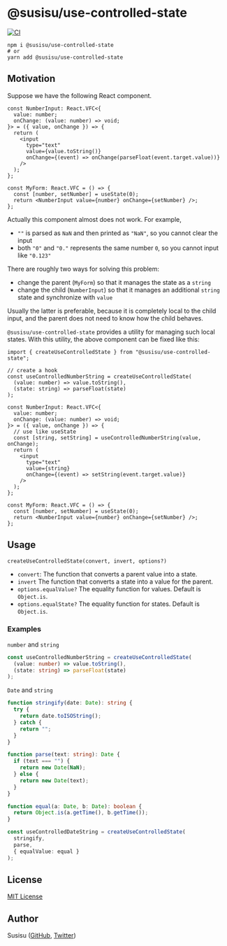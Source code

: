 # @susisu/use-controlled-state

[![CI](https://github.com/susisu/use-controlled-state/workflows/CI/badge.svg)](https://github.com/susisu/use-controlled-state/actions?query=workflow%3ACI)

``` shell
npm i @susisu/use-controlled-state
# or
yarn add @susisu/use-controlled-state
```

## Motivation
Suppose we have the following React component.

``` tsx
const NumberInput: React.VFC<{
  value: number;
  onChange: (value: number) => void;
}> = ({ value, onChange }) => {
  return (
    <input
      type="text"
      value={value.toString()}
      onChange={(event) => onChange(parseFloat(event.target.value))}
    />
  );
};

const MyForm: React.VFC = () => {
  const [number, setNumber] = useState(0);
  return <NumberInput value={number} onChange={setNumber} />;
};
```

Actually this component almost does not work. For example,

- `""` is parsed as `NaN` and then printed as `"NaN"`, so you cannot clear the input
- both `"0"` and `"0."` represents the same number `0`, so you cannot input like `"0.123"`

There are roughly two ways for solving this problem:

- change the parent (`MyForm`) so that it manages the state as a `string`
- change the child (`NumberInput`) so that it manages an additional `string` state and synchronize with `value`

Usually the latter is preferable, because it is completely local to the child input, and the parent does not need to know how the child behaves.

`@susisu/use-controlled-state` provides a utility for managing such local states. With this utility, the above component can be fixed like this:

``` tsx
import { createUseControlledState } from "@susisu/use-controlled-state";

// create a hook
const useControlledNumberString = createUseControlledState(
  (value: number) => value.toString(),
  (state: string) => parseFloat(state)
);

const NumberInput: React.VFC<{
  value: number;
  onChange: (value: number) => void;
}> = ({ value, onChange }) => {
  // use like useState
  const [string, setString] = useControlledNumberString(value, onChange);
  return (
    <input
      type="text"
      value={string}
      onChange={(event) => setString(event.target.value)}
    />
  );
};

const MyForm: React.VFC = () => {
  const [number, setNumber] = useState(0);
  return <NumberInput value={number} onChange={setNumber} />;
};
```

## Usage
`createUseControlledState(convert, invert, options?)`

- `convert`: The function that converts a parent value into a state.
- `invert` The function that converts a state into a value for the parent.
- `options.equalValue?` The equality function for values. Default is `Object.is`.
- `options.equalState?` The equality function for states. Default is `Object.is`.

### Examples
`number` and `string`

``` ts
const useControlledNumberString = createUseControlledState(
  (value: number) => value.toString(),
  (state: string) => parseFloat(state)
);
```

`Date` and `string`

``` ts
function stringify(date: Date): string {
  try {
    return date.toISOString();
  } catch {
    return "";
  }
}

function parse(text: string): Date {
  if (text === "") {
    return new Date(NaN);
  } else {
    return new Date(text);
  }
}

function equal(a: Date, b: Date): boolean {
  return Object.is(a.getTime(), b.getTime());
}

const useControlledDateString = createUseControlledState(
  stringify,
  parse,
  { equalValue: equal }
);
```

## License

[MIT License](http://opensource.org/licenses/mit-license.php)

## Author

Susisu ([GitHub](https://github.com/susisu), [Twitter](https://twitter.com/susisu2413))
